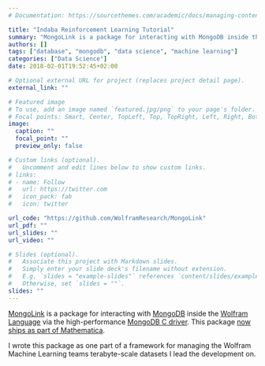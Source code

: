 ```yaml
---
# Documentation: https://sourcethemes.com/academic/docs/managing-content/

title: "Indaba Reinforcement Learning Tutorial"
summary: "MongoLink is a package for interacting with MongoDB inside the Wolfram Language via the high-performance MongoDB C driver."
authors: []
tags: ["database", "mongodb", "data science", "machine learning"]
categories: ["Data Science"]
date: 2018-02-01T19:52:45+02:00

# Optional external URL for project (replaces project detail page).
external_link: ""

# Featured image
# To use, add an image named `featured.jpg/png` to your page's folder.
# Focal points: Smart, Center, TopLeft, Top, TopRight, Left, Right, BottomLeft, Bottom, BottomRight.
image:
  caption: ""
  focal_point: ""
  preview_only: false

# Custom links (optional).
#   Uncomment and edit lines below to show custom links.
# links:
# - name: Follow
#   url: https://twitter.com
#   icon_pack: fab
#   icon: twitter

url_code: "https://github.com/WolframResearch/MongoLink"
url_pdf: ""
url_slides: ""
url_video: ""

# Slides (optional).
#   Associate this project with Markdown slides.
#   Simply enter your slide deck's filename without extension.
#   E.g. `slides = "example-slides"` references `content/slides/example-slides.md`.
#   Otherwise, set `slides = ""`.
slides: ""
---
```


[MongoLink](https://github.com/WolframResearch/MongoLink) is a package for interacting with [MongoDB](https://www.mongodb.com/) inside the [Wolfram Language](https://en.wikipedia.org/wiki/Wolfram_Language#targetText=The%20Wolfram%20Language%20is%20a,and%20the%20Wolfram%20Programming%20Cloud.) via the high-performance [MongoDB C driver](http://mongoc.org/). This package [now ships as part of Mathematica](https://reference.wolfram.com/language/MongoLink/guide/MongoLinkOperations.html).

I wrote this package as one part of a framework for managing the Wolfram Machine Learning teams terabyte-scale datasets I lead the development on.